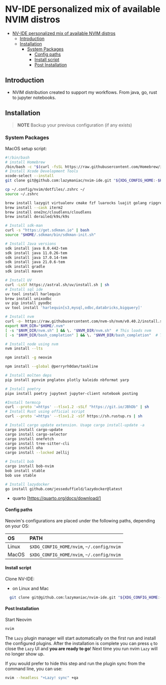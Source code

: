 # NV-IDE personalized mix of available NVIM distros

<!--toc:start-->
- [NV-IDE personalized mix of available NVIM distros](#nv-ide-personalized-mix-of-available-nvim-distros)
  - [Introduction](#introduction)
  - [Installation](#installation)
    - [System Packages](#system-packages)
      - [Config paths](#config-paths)
      - [Install script](#install-script)
      - [Post Installation](#post-installation)
<!--toc:end-->

## Introduction

- NVIM distribution created to support my workflows. From java, go, rust to
  jupyter notebooks.

## Installation

> **NOTE**
> Backup your previous configuration (if any exists)

### System Packages
MacOS setup script:
```bash
#!/bin/bash
# install Homebrew
/bin/bash -c "$(curl -fsSL https://raw.githubusercontent.com/Homebrew/install/HEAD/install.sh)"
# Install Xcode Development Tools
xcode-select --install
git clone git@github.com:lazymaniac/nvim-ide.git "${XDG_CONFIG_HOME:-$HOME/.config}"/nvim

cp ~/.config/nvim/dotfiles/.zshrc ~/
source ~/.zshrc

brew install lazygit virtualenv cmake fzf luarocks luajit golang ripgrep ncdu zoxide bat eza btop fd fastfetch oh-my-posh bagels podman-tui
brew install --cask iterm2
brew install one2nc/cloudlens/cloudlens
brew install derailed/k9s/k9s

# Install sdk-man
curl -s "https://get.sdkman.io" | bash
source "$HOME/.sdkman/bin/sdkman-init.sh"

# Install Java versions
sdk install java 8.0.442-tem
sdk install java 11.0.26-tem
sdk install java 17.0.14-tem
sdk install java 21.0.6-tem
sdk install gradle
sdk install maven

# Install UV
curl -LsSf https://astral.sh/uv/install.sh | sh
# Install sql ide
uv tool install harlequin
brew install unixodbc
uv pip install pyodbc
uv tool install 'harlequin[s3,mysql,odbc,databricks,bigquery]'

# Install nvm
curl -o- https://raw.githubusercontent.com/nvm-sh/nvm/v0.40.2/install.sh | bash
export NVM_DIR="$HOME/.nvm"
[ -s "$NVM_DIR/nvm.sh" ] && \. "$NVM_DIR/nvm.sh"  # This loads nvm
[ -s "$NVM_DIR/bash_completion" ] && \. "$NVM_DIR/bash_completion"  # This loads nvm bash_completion

# Install node using nvm
nvm install --lts

npm install -g neovim

npm install --global @perryrh0dan/taskline

# Install molten deps
pip install pynvim pnglatex plotly kaleido nbformat yarp

# Install poetry
pipx install poetry jupytext jupyter-client notebook posting

#Install termscp
curl --proto '=https' --tlsv1.2 -sSLf "https://git.io/JBhDb" | sh
# Install Rust using official script
curl --proto '=https' --tlsv1.2 -sSf https://sh.rustup.rs | sh

# Install cargo update extension. Usage cargo install-update -a
cargo install cargo-update
cargo install cargo-selector
cargo install onefetch
cargo install tree-sitter-cli
cargo install oha
cargo install --locked zellij

# Install bob
cargo install bob-nvim
bob install stable
bob use stable

# Install lazydocker
go install github.com/jesseduffield/lazydocker@latest
```

- quarto [https://quarto.org/docs/download/]

#### Config paths

Neovim's configurations are placed under the following paths, depending on your
OS:

| OS    | PATH                                      |
| :---- | :---------------------------------------- |
| Linux | `$XDG_CONFIG_HOME/nvim`, `~/.config/nvim` |
| MacOS | `$XDG_CONFIG_HOME/nvim`, `~/.config/nvim` |

#### Install script

Clone NV-IDE:

- on Linux and Mac

```sh
  git clone git@github.com:lazymaniac/nvim-ide.git "${XDG_CONFIG_HOME:-$HOME/.config}"/nvim
```

#### Post Installation

Start Neovim

```sh
nvim
```

The `Lazy` plugin manager will start automatically on the first run and install
the configured plugins. After the installation is complete you can press `q` to
close the `Lazy` UI and **you are ready to go**! Next time you run nvim `Lazy`
will no longer show up.

If you would prefer to hide this step and run the plugin sync from the command
line, you can use:

```sh
nvim --headless "+Lazy! sync" +qa
```
